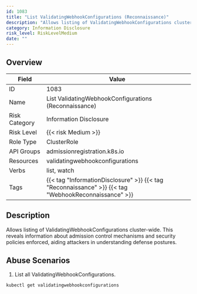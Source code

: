 ```yaml
---
id: 1083
title: "List ValidatingWebhookConfigurations (Reconnaissance)"
description: "Allows listing of ValidatingWebhookConfigurations cluster-wide. This reveals information about admission control mechanisms and security policies enforced, aiding attackers in understanding defense postures."
category: Information Disclosure
risk_level: RiskLevelMedium
date: ""
---
```


## Overview

| Field         | Value                                                                                                |
| ------------- | ---------------------------------------------------------------------------------------------------- |
| ID            | 1083                                                                                                 |
| Name          | List ValidatingWebhookConfigurations (Reconnaissance)                                                |
| Risk Category | Information Disclosure                                                                               |
| Risk Level    | {{< risk Medium >}}                                                                                  |
| Role Type     | ClusterRole                                                                                          |
| API Groups    | admissionregistration.k8s.io                                                                         |
| Resources     | validatingwebhookconfigurations                                                                      |
| Verbs         | list, watch                                                                                          |
| Tags          | {{< tag "InformationDisclosure" >}} {{< tag "Reconnaissance" >}} {{< tag "WebhookReconnaissance" >}} |

## Description

Allows listing of ValidatingWebhookConfigurations cluster-wide. This reveals information about admission control mechanisms and security policies enforced, aiding attackers in understanding defense postures.

## Abuse Scenarios

1. List all ValidatingWebhookConfigurations.

```bash {copy=true}
kubectl get validatingwebhookconfigurations

```
